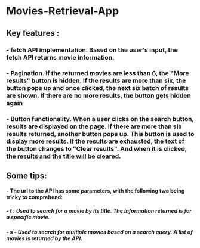 # Movies-Retrieval-App

## Key features : 

### - fetch API implementation. Based on the user's input, the fetch API returns movie information.

### - Pagination. If the returned movies are less than 6, the "More results" button is hidden. If the results are more than six, the button pops up and once clicked, the next six batch of results are shown. If there are no more results, the button gets hidden again

### - Button functionality. When a user clicks on the search button, results are displayed on the page. If there are more than six results returned, another button pops up. This button is used to display more results. If the results are exhausted, the text of  the button changes to "Clear results". And when it is clicked, the results and the title will be cleared.

## Some tips:

#### - The url to the API has some parameters, with the following two being tricky to comprehend:

#####	- t : Used to search for a movie by its title. The information returned is for a specific movie.

#####	- s - Used to search for multiple movies based on a search query. A list of movies is returned by the API.
